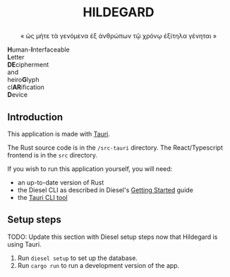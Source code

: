 # <p align="center">HILDEGARD</p>

<p align="center">« ὡς μήτε τὰ γενόμενα ἐξ ἀνθρώπων τῷ χρόνῳ ἐξίτηλα γένηται »</p>

**H**uman-**I**nterfaceable   
**L**etter   
**DE**cipherment   
and   
heiro**G**lyph   
cl**AR**ification   
**D**evice   

## Introduction

This application is made with [Tauri](https://tauri.app/).

The Rust source code is in the `/src-tauri` directory. The React/Typescript frontend is in the `src` directory.

If you wish to run this application yourself, you will need:

* an up-to-date version of Rust
* the Diesel CLI as described in Diesel's [Getting Started](https://diesel.rs/guides/getting-started) guide
* the [Tauri CLI tool](https://tauri.app/v1/api/cli/)

## Setup steps

TODO: Update this section with Diesel setup steps now that Hildegard is using Tauri.

1. Run `diesel setup` to set up the database.
2. Run `cargo run` to run a development version of the app.
